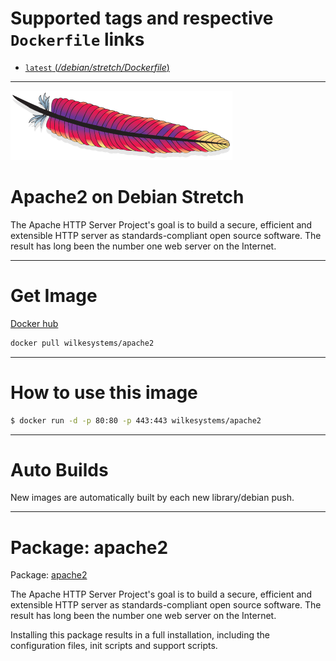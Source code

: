 # Supported tags and respective `Dockerfile` links

-	[`latest` (*/debian/stretch/Dockerfile*)](https://github.com/wilkesystems/docker-apache2/blob/master/debian/stretch/Dockerfile)

----------------

![Apache2](https://github.com/wilkesystems/docker-apache2/raw/master/docs/logo.png)

# Apache2 on Debian Stretch
The Apache HTTP Server Project's goal is to build a secure, efficient and extensible HTTP server as standards-compliant open source software. The result has long been the number one web server on the Internet.

----------------

# Get Image
[Docker hub](https://hub.docker.com/r/wilkesystems/apache2)

```bash
docker pull wilkesystems/apache2
```

----------------

# How to use this image

```bash
$ docker run -d -p 80:80 -p 443:443 wilkesystems/apache2
```

----------------

# Auto Builds
New images are automatically built by each new library/debian push.

----------------

# Package: apache2
Package: [apache2](https://packages.debian.org/stretch/apache2)

The Apache HTTP Server Project's goal is to build a secure, efficient and extensible HTTP server as standards-compliant open source software. The result has long been the number one web server on the Internet.

Installing this package results in a full installation, including the configuration files, init scripts and support scripts.